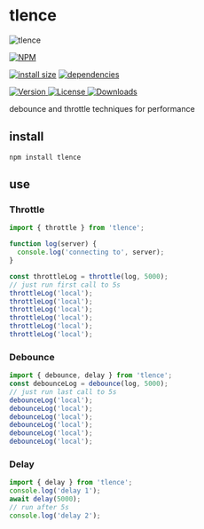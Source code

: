 # tlence

![tlence](https://user-images.githubusercontent.com/1549069/108704171-e1a4a880-7520-11eb-91cb-88e76b8e12db.png)

[![NPM](https://nodei.co/npm/tlence.png)](https://nodei.co/npm/tlence/)

[![install size](https://packagephobia.now.sh/badge?p=tlence)](https://packagephobia.now.sh/result?p=tlence) [![dependencies](https://david-dm.org/uxitten/tlence.svg)](https://david-dm.org/uxitten/tlence.svg)

<a href="https://www.npmjs.com/package/tlence">
  <img src="https://img.shields.io/npm/v/tlence.svg" alt="Version">
</a>

<a href="https://www.npmjs.com/package/tlence">
  <img src="https://img.shields.io/npm/l/tlence.svg" alt="License">
</a>

<a href="https://www.npmjs.com/package/tlence">
  <img src="https://img.shields.io/npm/dm/tlence.svg" alt="Downloads">
</a>

debounce and throttle techniques for performance

## install

```npm
npm install tlence
```

## use

### Throttle

```javascript
import { throttle } from 'tlence';

function log(server) {
  console.log('connecting to', server);
}

const throttleLog = throttle(log, 5000);
// just run first call to 5s
throttleLog('local');
throttleLog('local');
throttleLog('local');
throttleLog('local');
throttleLog('local');
throttleLog('local');
```

### Debounce

```javascript
import { debounce, delay } from 'tlence';
const debounceLog = debounce(log, 5000);
// just run last call to 5s
debounceLog('local');
debounceLog('local');
debounceLog('local');
debounceLog('local');
debounceLog('local');
debounceLog('local');
```

### Delay

```javascript
import { delay } from 'tlence';
console.log('delay 1');
await delay(5000);
// run after 5s
console.log('delay 2');
```
